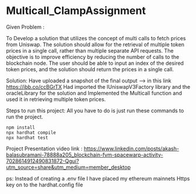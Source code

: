 # Multicall_ClampAssignment

Given Problem :

To Develop a solution that utilizes the concept of multi calls to fetch prices from Uniswap. The solution should allow for the retrieval of multiple token prices in a single call, rather than multiple separate API requests. The objective is to improve efficiency by reducing the number of calls to the blockchain node. The user should be able to input an index of the desired token prices, and the solution should return the prices in a single call.

Solution: 
Have uploaded a snapshot of the final output --> in this link https://ibb.co/ccBGrTX
Had imported the IUniswapV3Factory library and the oracleLibrary for the solution and
Implemented the Multicall function and used it in retrieving multiple token prices.

Steps to run this project:
All you have to do is just run these commands to run the project.
```shell
npm install
npx hardhat compile
npx hardhat test
```
Project Presentation video link : https://www.linkedin.com/posts/akash-balasubramani-78888a205_blockchain-fvm-spacewarp-activity-7028614912490831872-Qgui?utm_source=share&utm_medium=member_desktop

ps: Instead of creating a .env file I have placed my ethereum mainnets Https key on to the hardhat.config file


